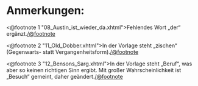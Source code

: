 Anmerkungen:
============

<@footnote 1 "08_Austin_ist_wieder_da.xhtml">Fehlendes Wort „der“ ergänzt.</@footnote>

<@footnote 2 "11_Old_Dobber.xhtml">In der Vorlage steht „zischen“ (Gegenwarts- statt
Vergangenheitsform).</@footnote>

<@footnote 3 "12_Bensons_Sarg.xhtml">In der Vorlage steht „Beruf“, was aber so
keinen richtigen Sinn ergibt. Mit großer Wahrscheinlichkeit ist „Besuch“ gemeint,
daher geändert.</@footnote>

